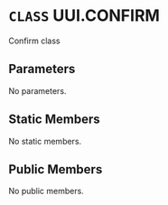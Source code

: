 # `CLASS` UUI.CONFIRM
Confirm class

## Parameters
No parameters.

## Static Members
No static members.

## Public Members
No public members.
